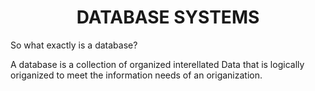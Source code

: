 <h1 align="center">DATABASE SYSTEMS</h1>

So what exactly is a database?

A database is a collection of organized interellated Data that is logically origanized to meet the information needs of an origanization.